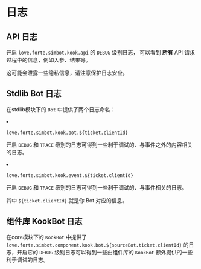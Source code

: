 # 日志

<include from="snippets.md" element-id="to-main-doc" />

## API 日志

开启 `love.forte.simbot.kook.api` 的 `DEBUG` 级别日志，
可以看到 **所有** API 请求过程中的信息，例如入参、结果等。

<warning>

这可能会泄露一些隐私信息，请注意保护日志安全。

</warning>

## Stdlib Bot 日志

在stdlib模块下的 `Bot` 中提供了两个日志命名：

<list>
<li>

`love.forte.simbot.kook.bot.${ticket.clientId}`

开启 `DEBUG` 和 `TRACE` 级别的日志可得到一些利于调试的、与事件之外的内容相关的日志。

</li>
<li>

`love.forte.simbot.kook.event.${ticket.clientId}`

开启 `DEBUG` 和 `TRACE` 级别的日志可得到一些利于调试的、与事件相关的日志。

</li>
</list>

其中 `${ticket.clientId}` 就是你 Bot 对应的信息。

## 组件库 KookBot 日志

在core模块下的 `KookBot` 中提供了
`love.forte.simbot.component.kook.bot.${sourceBot.ticket.clientId}`
的日志，开启它的 `DEBUG` 级别日志可以得到一些由组件库的 `KookBot`
额外提供的一些利于调试的日志。
